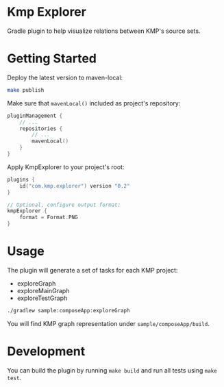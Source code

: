 # Kmp Explorer
Gradle plugin to help visualize relations between KMP's source sets.

# Getting Started

Deploy the latest version to maven-local:
```bash
make publish
```

Make sure that `mavenLocal()` included as project's repository: 

```kotlin
pluginManagement {
    // ...
    repositories {
        // ...
        mavenLocal()
    }
}
```

Apply KmpExplorer to your project's root:
```kotlin
plugins {
    id("com.kmp.explorer") version "0.2"
}

// Optional, configure output format:
kmpExplorer {
    format = Format.PNG
}
```
# Usage
The plugin will generate a set of tasks for each KMP project:
* exploreGraph
* exploreMainGraph
* exploreTestGraph

```bash
./gradlew sample:composeApp:exploreGraph
```
 You will find KMP graph representation under `sample/composeApp/build`.

# Development

You can build the plugin by running `make build` and run all tests using `make test`.
